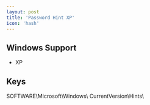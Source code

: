 ```yaml
---
layout: post
title: 'Password Hint XP'
icon: 'hash'
---
```


## Windows Support

- XP



## Keys

SOFTWARE\Microsoft\Windows\ CurrentVersion\Hints\

